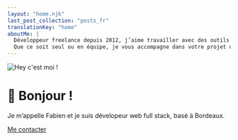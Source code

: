 ```yaml
---
layout: "home.njk"
last_post_collection: "posts_fr"
translationKey: "home"
aboutMe: |
  Développeur freelance depuis 2012, j’aime travailler avec des outils et technologies modernes.
  Que ce soit seul ou en équipe, je vous accompagne dans votre projet d’application ou de site web, en respectant des normes qui vous assurent un code solide, évolutif et maintenable.
---
```

![Hey c'est moi !](/img/me-250x250.jpg)

# 👋 Bonjour !

Je m’appelle Fabien et je suis dévelopeur web full stack, basé à Bordeaux.

<a class="cta cta-big cta-home" href="/fr/#contact">Me contacter</a>
